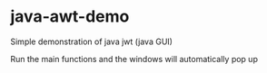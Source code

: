 # java-awt-demo

Simple demonstration of java jwt (java GUI)

Run the main functions and the windows will automatically pop up

